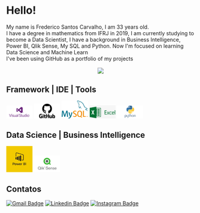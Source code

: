# Hello!

My name is Frederico Santos Carvalho, I am 33 years old. <br>
I have a degree in mathematics from IFRJ in 2019, I am currently studying to become a Data Scientist, I have a background in Business Intelligence, Power BI, Qlik Sense, My SQL and Python. Now I'm focused on learning Data Science and Machine Learn <br>
I've been using GitHub as a portfolio of my projects

<p align="center">
   <a href="https://github.com/fredericosantoscarvalho/github-readme-stats">
    <img
      align="center"
      height="165"
      src="https://github-readme-stats.vercel.app/api?username=fredericosantoscarvalho&show_icons=true&theme=white&include_all_commits=true&count_private=true">
  </a>
</p>


## Framework | IDE | Tools
<p>
  <img src = 'imagens/visualstudio.png' width='70'/> 
  <img src = 'imagens/github.png' width='70'/> 
  <img src = 'imagens/mysql.png' width='70'/> 
  <img src = 'imagens/excel.png' width='70'/> 
  <img src = 'imagens/python.png' width='70'/> 
</p>


## Data Science | Business Intelligence
<p>
 <img src = 'imagens/powerbi.png' width='70'/> 
 <img src = 'imagens/qliksense.png' width='70'/> 
</p>


## Contatos
[![Gmail Badge](https://img.shields.io/badge/-Email-c14438?style=flat-square&logo=Gmail&logoColor=white&link=mailto:fredscarva@gmail.com)](mailto:fredericoscarvalho@hotmail.com)
[![Linkedin Badge](https://img.shields.io/badge/-Linkedin-blue?style=flat-square&logo=Linkedin&logoColor=white&link=https://www.linkedin.com/in/fredericosantoscarvalho)](https://www.linkedin.com/in/fredericosantoscarvalho)
[![Instagram Badge](https://img.shields.io/badge/-Instagram-purple?style=flat-square&logo=instagram&logoColor=white&link=https://www.instagram.com/fredericosantoscarvalho/?hl=pt-br)](https://www.instagram.com/fredericosantoscarvalho/)



